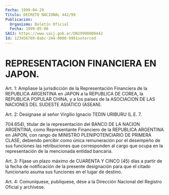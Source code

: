 ```yaml
---
Fecha: 1999-04-29
Título: DECRETO NACIONAL 442/99
Publicación:
  Organismo: Boletín Oficial
  Fecha: 1999-05-06
SAIJ: https://www.saij.gob.ar/DN19990000442
Id: 123456789-0abc-244-0000-9991soterced
---
```

# REPRESENTACION FINANCIERA EN JAPON.

<a id="1"></a>
Art. 1:  Amplíase  la  jurisdicción  de  la  Representación Financiera  de  la  REPUBLICA  ARGENTINA en JAPON a la REPUBLICA DE COREA, la REPUBLICA POPULAR CHINA,  y a los países de la ASOCIACION DE LAS NACIONES DEL SUDESTE ASIATICO (ASEAN).

<a id="2"></a>
Art. 2: Desígnase al señor Virgilio  Ignacio TEDIN URIBURU (L.E. 7.

704.654),  titular de la representación  del  BANCO  DE  LA  NACION ARGENTINA, como  Representante Financiero de la REPUBLICA ARGENTINA en JAPON, con rango  de MINISTRO PLENIPOTENCIARIO DE PRIMERA CLASE, debiendo percibir como  única  remuneración por el desempeño de sus funciones las retribuciones que  corresponden al cargo que ocupa en la representación de la mencionada entidad bancaria.

<a id="3"></a>
Art. 3: Fíjase un plazo máximo de  CUARENTA  Y  CINCO  (45) días a partir de la fecha de notificación de la presente designación  para que  el  citado  funcionario  asuma  sus  funciones  en el lugar de destino.

<a id="4"></a>
Art. 4: Comuníquese, publíquese, dése a la Dirección  Nacional del Registro   Oficial  y  archívese.